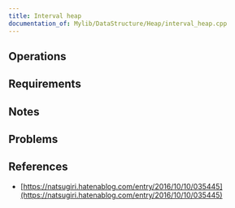 ```yaml
---
title: Interval heap
documentation_of: Mylib/DataStructure/Heap/interval_heap.cpp
---
```


## Operations

## Requirements

## Notes

## Problems

## References

- [https://natsugiri.hatenablog.com/entry/2016/10/10/035445](https://natsugiri.hatenablog.com/entry/2016/10/10/035445)

